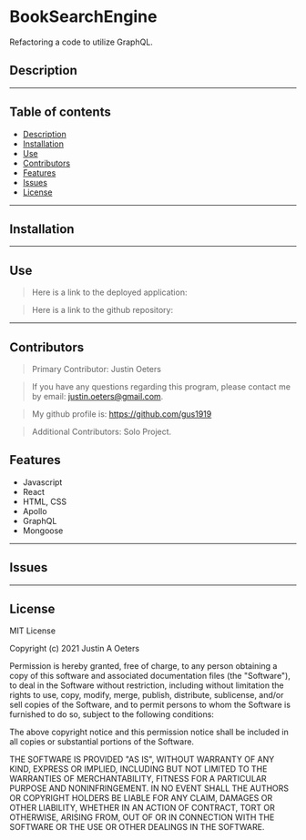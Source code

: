 # BookSearchEngine

Refactoring a code to utilize GraphQL.

## Description

>

---

## Table of contents

- [Description](#description)
- [Installation](#installation)
- [Use](#use)
- [Contributors](#contributors)
- [Features](#features)
- [Issues](#issues)
- [License](#license)

---

## Installation

>

---

## Use

> Here is a link to the deployed application:

> Here is a link to the github repository:

---

## Contributors

> Primary Contributor: Justin Oeters

> If you have any questions regarding this program, please contact me by email: justin.oeters@gmail.com.

> My github profile is: https://github.com/gus1919

> Additional Contributors: Solo Project.

## Features

- Javascript
- React
- HTML, CSS
- Apollo
- GraphQL
- Mongoose

---

## Issues

>

---

## License

MIT License

Copyright (c) 2021 Justin A Oeters

Permission is hereby granted, free of charge, to any person obtaining a copy
of this software and associated documentation files (the "Software"), to deal
in the Software without restriction, including without limitation the rights
to use, copy, modify, merge, publish, distribute, sublicense, and/or sell
copies of the Software, and to permit persons to whom the Software is
furnished to do so, subject to the following conditions:

The above copyright notice and this permission notice shall be included in all
copies or substantial portions of the Software.

THE SOFTWARE IS PROVIDED "AS IS", WITHOUT WARRANTY OF ANY KIND, EXPRESS OR
IMPLIED, INCLUDING BUT NOT LIMITED TO THE WARRANTIES OF MERCHANTABILITY,
FITNESS FOR A PARTICULAR PURPOSE AND NONINFRINGEMENT. IN NO EVENT SHALL THE
AUTHORS OR COPYRIGHT HOLDERS BE LIABLE FOR ANY CLAIM, DAMAGES OR OTHER
LIABILITY, WHETHER IN AN ACTION OF CONTRACT, TORT OR OTHERWISE, ARISING FROM,
OUT OF OR IN CONNECTION WITH THE SOFTWARE OR THE USE OR OTHER DEALINGS IN THE
SOFTWARE.
